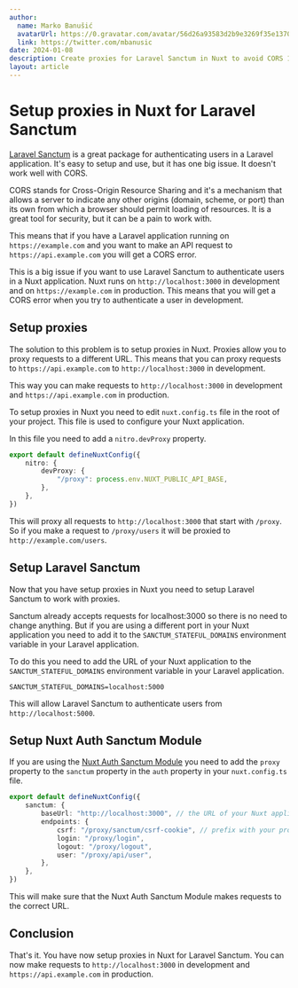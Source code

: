 ```yaml
---
author:
  name: Marko Banušić
  avatarUrl: https://0.gravatar.com/avatar/56d26a93583d2b9e3269f35e1370b6619e83e84e446c09b7fd32b69507586697?size=512
  link: https://twitter.com/mbanusic
date: 2024-01-08
description: Create proxies for Laravel Sanctum in Nuxt to avoid CORS 1
layout: article
---
```


# Setup proxies in Nuxt for Laravel Sanctum

[Laravel Sanctum](https://laravel.com/docs/10.x/sanctum) is a great package for authenticating users in a Laravel application. It's easy to setup and use, but it has one big issue. It doesn't work well with CORS.

CORS stands for Cross-Origin Resource Sharing and it's a mechanism that allows a server to indicate any other origins (domain, scheme, or port) than its own from which a browser should permit loading of resources. It is a great tool for security, but it can be a pain to work with.

This means that if you have a Laravel application running on `https://example.com` and you want to make an API request to `https://api.example.com` you will get a CORS error.

This is a big issue if you want to use Laravel Sanctum to authenticate users in a Nuxt application. Nuxt runs on `http://localhost:3000` in development and on `https://example.com` in production. This means that you will get a CORS error when you try to authenticate a user in development.

## Setup proxies

The solution to this problem is to setup proxies in Nuxt. Proxies allow you to proxy requests to a different URL. This means that you can proxy requests to `https://api.example.com` to `http://localhost:3000` in development.

This way you can make requests to `http://localhost:3000` in development and `https://api.example.com` in production.

To setup proxies in Nuxt you need to edit `nuxt.config.ts` file in the root of your project. This file is used to configure your Nuxt application.

In this file you need to add a `nitro.devProxy` property.

```ts
export default defineNuxtConfig({
    nitro: {
        devProxy: {
            "/proxy": process.env.NUXT_PUBLIC_API_BASE,
        },
    },
})
```

This will proxy all requests to `http://localhost:3000` that start with `/proxy`. So if you make a request to `/proxy/users` it will be proxied to `http://example.com/users`.

## Setup Laravel Sanctum

Now that you have setup proxies in Nuxt you need to setup Laravel Sanctum to work with proxies.

Sanctum already accepts requests for localhost:3000 so there is no need to change anything. But if you are using a different port in your Nuxt application you need to add it to the `SANCTUM_STATEFUL_DOMAINS` environment variable in your Laravel application.

To do this you need to add the URL of your Nuxt application to the `SANCTUM_STATEFUL_DOMAINS` environment variable in your Laravel application.

```env  
SANCTUM_STATEFUL_DOMAINS=localhost:5000
```

This will allow Laravel Sanctum to authenticate users from `http://localhost:5000`.

## Setup Nuxt Auth Sanctum Module

If you are using the [Nuxt Auth Sanctum Module](https://nuxt.com/modules/nuxt-auth-sanctum) you need to add the `proxy` property to the `sanctum` property in the `auth` property in your `nuxt.config.ts` file.

```ts
export default defineNuxtConfig({
    sanctum: {
        baseUrl: "http://localhost:3000", // the URL of your Nuxt application
        endpoints: {
            csrf: "/proxy/sanctum/csrf-cookie", // prefix with your proxy prefix
            login: "/proxy/login",
            logout: "/proxy/logout",
            user: "/proxy/api/user",
        },
    },
})
```

This will make sure that the Nuxt Auth Sanctum Module makes requests to the correct URL.

## Conclusion

That's it. You have now setup proxies in Nuxt for Laravel Sanctum. You can now make requests to `http://localhost:3000` in development and `https://api.example.com` in production.
